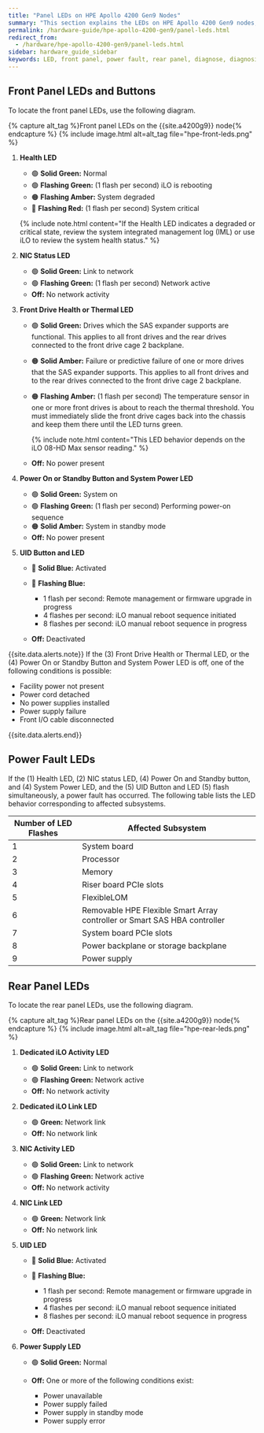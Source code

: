```yaml
---
title: "Panel LEDs on HPE Apollo 4200 Gen9 Nodes"
summary: "This section explains the LEDs on HPE Apollo 4200 Gen9 nodes, including front panel LEDs and buttons, power fault LEDs, and rear panel LEDs. You can use these LEDs to diagnose hardware health issues. For more information, see <a href='https://support.hpe.com/hpesc/public/docDisplay?docLocale=en_US&docId=c05058024'>HPE Apollo 4200 Gen9 Server - Document List</a>."
permalink: /hardware-guide/hpe-apollo-4200-gen9/panel-leds.html
redirect_from:
  - /hardware/hpe-apollo-4200-gen9/panel-leds.html
sidebar: hardware_guide_sidebar
keywords: LED, front panel, power fault, rear panel, diagnose, diagnosis, hardware health
---
```


## Front Panel LEDs and Buttons

To locate the front panel LEDs, use the following diagram.

{% capture alt_tag %}Front panel LEDs on the {{site.a4200g9}} node{% endcapture %}
{% include image.html alt=alt_tag file="hpe-front-leds.png" %}

1. **Health LED**

   * 🟢 **Solid Green:** Normal
   * 🟢 **Flashing Green:** (1 flash per second) iLO is rebooting
   * 🟠 **Flashing Amber:** System degraded
   * 🔴 **Flashing Red:** (1 flash per second) System critical

   {% include note.html content="If the Health LED indicates a degraded or critical state, review the system integrated management log (IML) or use iLO to review the system health status." %}

1. **NIC Status LED**

   * 🟢 **Solid Green:** Link to network
   * 🟢 **Flashing Green:** (1 flash per second) Network active
   * **Off:** No network activity

1. **Front Drive Health or Thermal LED**

   * 🟢 **Solid Green:** Drives which the SAS expander supports are functional. This applies to all front drives and the rear drives connected to the front drive cage 2 backplane.
   * 🟠 **Solid Amber:** Failure or predictive failure of one or more drives that the SAS expander supports. This applies to all front drives and to the rear drives connected to the front drive cage 2 backplane.
   * 🟠 **Flashing Amber:** (1 flash per second) The temperature sensor in one or more front drives is about to reach the thermal threshold. You must immediately slide the front drive cages back into the chassis and keep them there until the LED turns green.

     {% include note.html content="This LED behavior depends on the iLO 08-HD Max sensor reading." %}

   * **Off:** No power present

1. **Power On or Standby Button and System Power LED**

   * 🟢 **Solid Green:** System on
   * 🟢 **Flashing Green:** (1 flash per second) Performing power-on sequence
   * 🟠 **Solid Amber:** System in standby mode
   * **Off:** No power present

1. **UID Button and LED**

   * 🔵 **Solid Blue:** Activated
   * 🔵 **Flashing Blue:**

     * 1 flash per second: Remote management or firmware upgrade in progress
     * 4 flashes per second: iLO manual reboot sequence initiated
     * 8 flashes per second: iLO manual reboot sequence in progress

   * **Off:** Deactivated

{{site.data.alerts.note}}
If the (3) Front Drive Health or Thermal LED, or the (4) Power On or Standby Button and System Power LED is off, one of the following conditions is possible:

<ul>
  <li>Facility power not present</li>
  <li>Power cord detached</li>
  <li>No power supplies installed</li>
  <li>Power supply failure</li>
  <li>Front I/O cable disconnected</li>
</ul>
{{site.data.alerts.end}}

## Power Fault LEDs

If the (1) Health LED, (2) NIC status LED, (4) Power On and Standby button, and (4) System Power LED, and the (5) UID Button and LED (5) flash simultaneously, a power fault has occurred. The following table lists the LED behavior corresponding to affected subsystems.

<table>
<thead>
  <tr>
    <th>Number of LED Flashes</th>
    <th>Affected Subsystem</th>
  </tr>
</thead>
<tbody>
  <tr>
    <td>1</td>
    <td>System board</td>
  </tr>
  <tr>
    <td>2</td>
    <td>Processor</td>
  </tr>
  <tr>
    <td>3</td>
    <td>Memory</td>
  </tr>
  <tr>
    <td>4</td>
    <td>Riser board PCIe slots</td>
  </tr>
  <tr>
    <td>5</td>
    <td>FlexibleLOM</td>
  </tr>
  <tr>
    <td>6</td>
    <td>Removable HPE Flexible Smart Array controller or Smart SAS HBA controller</td>
  </tr>
  <tr>
    <td>7</td>
    <td>System board PCIe slots</td>
  </tr>
  <tr>
    <td>8</td>
    <td>Power backplane or storage backplane</td>
  </tr>
  <tr>
    <td>9</td>
    <td>Power supply</td>
  </tr>  
</tbody>
</table>

## Rear Panel LEDs

To locate the rear panel LEDs, use the following diagram.

{% capture alt_tag %}Rear panel LEDs on the {{site.a4200g9}} node{% endcapture %}
{% include image.html alt=alt_tag file="hpe-rear-leds.png" %}

1. **Dedicated iLO Activity LED**

   * 🟢 **Solid Green:** Link to network
   * 🟢 **Flashing Green:** Network active
   * **Off:** No network activity

1. **Dedicated iLO Link LED**

   * 🟢 **Green:** Network link
   * **Off:** No network link

1. **NIC Activity LED**

   * 🟢 **Solid Green:** Link to network
   * 🟢 **Flashing Green:** Network active
   * **Off:** No network activity

1. **NIC Link LED**

   * 🟢 **Green:** Network link
   * **Off:** No network link

1. **UID LED**

   * 🔵 **Solid Blue:** Activated
   * 🔵 **Flashing Blue:**

     * 1 flash per second: Remote management or firmware upgrade in progress
     * 4 flashes per second: iLO manual reboot sequence initiated
     * 8 flashes per second: iLO manual reboot sequence in progress

   * **Off:** Deactivated

1. **Power Supply LED**

   * 🟢 **Solid Green:** Normal
   * **Off:** One or more of the following conditions exist:

     * Power unavailable
     * Power supply failed
     * Power supply in standby mode
     * Power supply error
